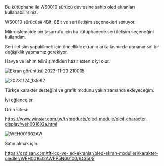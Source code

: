 Bu kütüphane ile WS0010 sürücü devresine sahip oled ekranları kullanabilirsiniz.

WS0010 sürücüsü 4Bit, 8Bit ve seri iletişim seçenekleri sunuyor. 

Mikroişlemcide pin tasarrufu için bu kütüphanede seri iletişim seçeneğini kullandım.

Seri iletişim yapabilmek için öncellikle ekranın arka kısmında donanımsal bir değişiklik yapmamız gerekiyor.

Havya ve lehim telini şimdiden hazır etseniz iyi olur.

![Ekran görüntüsü 2023-11-23 210005](https://github.com/anlgncr/WS0010/assets/13089698/bb7deaed-3227-4775-8e09-38e1aaf44929)

![20231124_135912](https://github.com/anlgncr/WS0010/assets/13089698/87a39fe4-a3e1-4a68-a694-2087c0e591b1)

Türkçe karakter desteğini ve grafik modunu yakın zamanda ekleyeceğim.

İyi eğlenceler.

Ürün sitesi:

https://www.winstar.com.tw/tr/products/oled-module/oled-character-display/weh001602a.html

![WEH001602AW](https://github.com/anlgncr/WS0010/assets/13089698/2e1dabb6-55f4-4c96-a082-106e43717c5b)

Satın almak için:

https://ozdisan.com/tft-lcd-ve-led-ekranlar/oled-ekran-modulleri/karakter-oledler/WEH001602AWPP5N00100/643505
